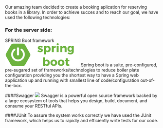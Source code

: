 Our amazing team decided to create a booking aplication for reserving books in a library. In order to achieve succes and to reach our goal, we have used the following technologies: <br />

### For the server side:
SPRING Boot framework <br />
<img src="images/springboot.png" />
Spring boot is a suite, pre-configured, pre-sugared set of frameworks/technologies to reduce boiler plate configuration providing you the shortest way to have a Spring web application up and running with smallest line of code/configuration out-of-the-box. 

####Swagger
<img src="swagger.jpeg" />
Swagger is a powerful open source framework backed by a large ecosystem of tools that helps you design, build, document, and consume your RESTful APIs.

####JUnit
To assure the system works correctly we have used the JUnit framework, which helps us to rapidly and efficiently write tests for our code.

